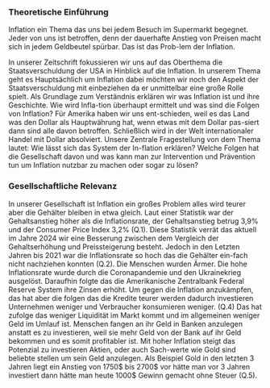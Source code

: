 ### Theoretische Einführung
Inflation ein Thema das uns bei jedem Besuch im Supermarkt begegnet. Jeder von uns ist betroffen, 
denn der dauerhafte Anstieg von Preisen macht sich in jedem Geldbeutel spürbar. Das ist das Prob-lem 
der Inflation.

In unserer Zeitschrift fokussieren wir uns auf das Oberthema die Staatsverschuldung der USA in 
Hinblick auf die Inflation. In unserem Thema geht es Hauptsächlich um Inflation dabei möchten 
wir noch den Aspekt der Staatsverschuldung mit einbeziehen da er unmittelbar eine große Rolle spielt. 
Als Grundlage zum Verständnis erklären wir was Inflation ist und ihre Geschichte. Wie wird Infla-tion 
überhaupt ermittelt und was sind die Folgen von Inflation? Für Amerika haben wir uns ent-schieden, 
weil es das Land was den Dollar als Hauptwährung hat, wenn etwas mit dem Dollar pas-siert dann sind 
alle davon betroffen. Schließlich wird in der Welt internationaler Handel mit Dollar absolviert. 
Unsere Zentrale Fragestellung von dem Thema lautet: Wie lässt sich das System der In-flation erklären?
Welche Folgen hat die Gesellschaft davon und was kann man zur Intervention und Prävention tun um 
Inflation nutzbar zu machen oder sogar zu lösen?

### Gesellschaftliche Relevanz
In unserer Gesellschaft ist Inflation ein großes Problem alles wird teurer aber die Gehälter bleiben 
in etwa gleich. Laut einer Statistik war der Gehaltsanstieg höher als die Inflationsrate, der Gehaltsanstieg 
betrug 3,9% und der Consumer Price Index 3,2% (Q.1). Diese Statistik verrät das aktuell im Jahre 2024 wir 
eine Besserung zwischen dem Vergleich der Gehaltserhöhung und Preissteigerung besteht. Jedoch in den Letzten 
Jahren bis 2021 war die Inflationsrate so hoch das die Gehälter ein-fach nicht nachziehen konnten (Q.2). 
Die Menschen wurden Ärmer. Die hohe Inflationsrate wurde durch die Coronapandemie und den Ukrainekrieg ausgelöst. 
Daraufhin folgte das die Amerikanische Zentralbank Federal Reserve System ihre Zinsen erhöht. Um gegen die Inflation 
anzukämpfen, das hat aber die folgen das die Kredite teurer werden dadurch investieren Unternehmen weniger 
und Verbraucher konsumieren weniger. (Q.4) Das hat zufolge das weniger Liquidität im Markt kommt und im allgemeinen 
weniger Geld im Umlauf ist. Menschen fangen an ihr Geld in Banken anzulegen anstatt es zu investieren, weil sie mehr 
Geld von der Bank auf ihr Geld bekommen und es somit profitabler ist. Mit hoher Inflation steigt das Potenzial zu 
investieren Aktien, oder auch Sach-werte wie Gold sind beliebte stellen um sein Geld anzulegen. Als Beispiel 
Gold in den letzten 3 Jahren liegt ein Anstieg von 1750$ bis 2700$ vor hätte man vor 3 Jahren investiert dann 
hätte man heute 1000$ Gewinn gemacht ohne Steuer (Q.5).
